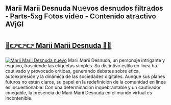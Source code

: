 ## Marii Marii Desnuda N𝚞𝚎vos desn𝚞dos filtr𝚊dos - Parts-5xg F𝚘tos vid𝚎o - C𝚘ntenido atr𝚊ctivo AVjGl

# <h2><a href="http://mb5jaq.tromn.icu/?c=Marii+Marii+Desnuda">🔗👉👉👉 Marii Marii Desnuda 🔗🔗</a></h2>

[![Marii Marii Desnuda nuevo](https://i.imgur.com/pEAQMta.gif)](http://mb5jaq.tromn.icu/?c=Marii+Marii+Desnuda)
Marii Marii Desnuda, un personaje intrigante y esquivo, trasciende las etiquetas simples. Su distintivo estilo en línea ha cautivado y provocado críticas, generando debates sobre ética, autoexpresión y la dinámica de las sociedades digitales. Aunque sus planes futuros no están claros, su papel en la redefinición de la comunidad en línea es incuestionable. Con una determinación inquebrantable y un cautivador innegable, la presencia de Marii Marii Desnuda en el mundo virtual es incontenible.
